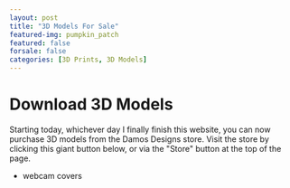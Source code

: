 ```yaml
---
layout: post
title: "3D Models For Sale"
featured-img: pumpkin_patch
featured: false
forsale: false
categories: [3D Prints, 3D Models]
---
```


# Download 3D Models
Starting today, whichever day I finally finish this website, you can now purchase 3D models from the Damos Designs store.
Visit the store by clicking this giant button below, or via the "Store" button at the top of the page.

- webcam covers
